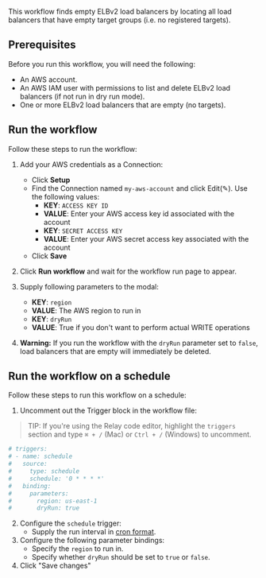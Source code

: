 This workflow finds empty ELBv2 load balancers by locating all load balancers that have
empty target groups (i.e. no registered targets). 

## Prerequisites

Before you run this workflow, you will need the following:
- An AWS account.
- An AWS IAM user with permissions to list and delete ELBv2 load balancers (if not
  run in dry run mode).
- One or more ELBv2 load balancers that are empty (no targets). 

## Run the workflow

Follow these steps to run the workflow:  
1. Add your AWS credentials as a Connection:  
   - Click **Setup**  
   - Find the Connection named `my-aws-account` and click Edit(✎). Use the following values:  
      - **KEY**: `ACCESS KEY ID`  
      - **VALUE**: Enter your AWS access key id associated with the account  
      - **KEY**: `SECRET ACCESS KEY`  
      - **VALUE**: Enter your AWS secret access key associated with the account  
   - Click **Save**  
      
2. Click **Run workflow** and wait for the workflow run page to appear.  
3. Supply following parameters to the modal:  
   - **KEY**: `region`  
   - **VALUE**: The AWS region to run in  
   - **KEY**: `dryRun`  
   - **VALUE**: True if you don't want to perform actual WRITE operations  

4. **Warning:** If you run the workflow with the `dryRun` parameter set to
   `false`, load balancers that are empty will immediately be deleted.

## Run the workflow on a schedule  

Follow these steps to run this workflow on a schedule:  
1. Uncomment out the Trigger block in the workflow file:  

> TIP: If you're using the Relay code editor, highlight the `triggers` section and type `⌘ + /` (Mac) or `Ctrl + /` (Windows) to uncomment.  

```yaml
# triggers:
# - name: schedule
#   source:
#     type: schedule
#     schedule: '0 * * * *'
#   binding:
#     parameters:
#       region: us-east-1
#       dryRun: true
```

2. Configure the `schedule` trigger:  
   - Supply the run interval in [cron format](https://crontab.guru/).  
3. Configure the following parameter bindings:  
   - Specify the `region` to run in.  
   - Specify whether `dryRun` should be set to `true` or `false`.  
4. Click "Save changes"